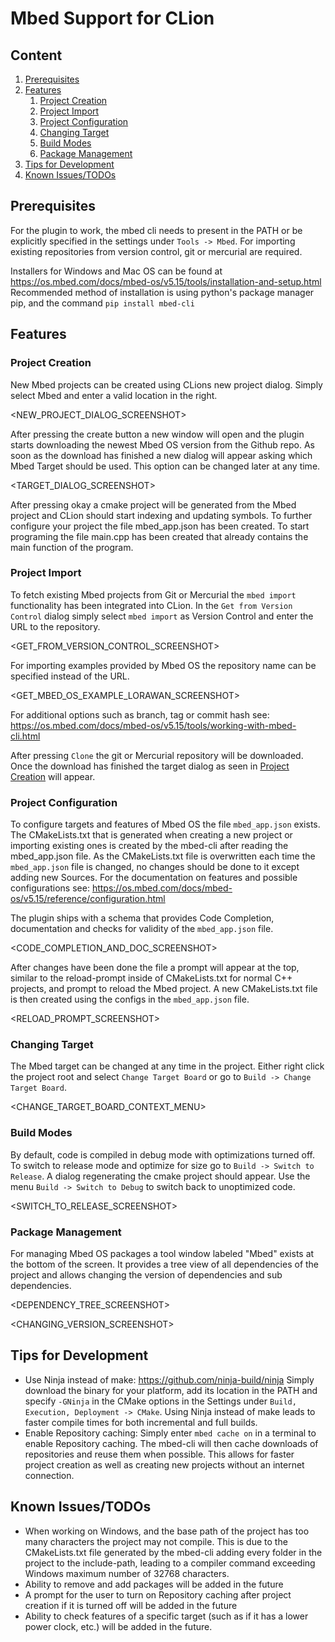 # Mbed Support for CLion

## Content
1. [Prerequisites](#prerequisites)
2. [Features](#features)
    1. [Project Creation](#project-creation)
    2. [Project Import](#project-import)
    3. [Project Configuration](#project-configuration)
    4. [Changing Target](#changing-target)
    5. [Build Modes](#build-modes)
    6. [Package Management](#package-management)
3. [Tips for Development](#tips-for-development)
4. [Known Issues/TODOs](#known-issuestodos)

## Prerequisites

For the plugin to work, the mbed cli needs to present in the PATH or be explicitly specified in the settings under 
`Tools -> Mbed`. For importing existing repositories from version control, git or mercurial are required.

Installers for Windows and Mac OS can be found at https://os.mbed.com/docs/mbed-os/v5.15/tools/installation-and-setup.html
Recommended method of installation is using python's package manager pip, and the command `pip install mbed-cli`

## Features
### Project Creation

New Mbed projects can be created using CLions new project dialog. Simply select Mbed and enter a valid location in the 
right.

<NEW_PROJECT_DIALOG_SCREENSHOT>

After pressing the create button a new window will open and the plugin starts downloading the newest Mbed OS version 
from the Github repo. As soon as the download has finished a new dialog will appear asking which Mbed Target should be 
used. This option can be changed later at any time. 

<TARGET_DIALOG_SCREENSHOT>

After pressing okay a cmake project will be generated from the Mbed project and CLion should start indexing and 
updating symbols. To further configure your project the file mbed_app.json has been created. To start programing
the file main.cpp has been created that already contains the main function of the program. 

### Project Import

To fetch existing Mbed projects from Git or Mercurial the `mbed import` functionality has been integrated into CLion.
In the `Get from Version Control` dialog simply select `mbed import` as Version Control and enter the URL to the 
repository. 

<GET_FROM_VERSION_CONTROL_SCREENSHOT>

For importing examples provided by Mbed OS the repository name can be specified instead of the URL.

<GET_MBED_OS_EXAMPLE_LORAWAN_SCREENSHOT>

For additional options such as branch, tag or commit hash see:
https://os.mbed.com/docs/mbed-os/v5.15/tools/working-with-mbed-cli.html

After pressing `Clone` the git or Mercurial repository will be downloaded. Once the download has finished the target 
dialog as seen in [Project Creation](#project-creation) will appear.

### Project Configuration

To configure targets and features of Mbed OS the file `mbed_app.json` exists. The CMakeLists.txt that is generated when
creating a new project or importing existing ones is created by the mbed-cli after reading the mbed_app.json file. As the 
CMakeLists.txt file is overwritten each time the `mbed_app.json` file is changed, no changes should be done to it except
adding new Sources. For the documentation on features and possible configurations see: 
https://os.mbed.com/docs/mbed-os/v5.15/reference/configuration.html

The plugin ships with a schema that provides Code Completion, documentation and checks for validity
of the `mbed_app.json` file.

<CODE_COMPLETION_AND_DOC_SCREENSHOT>

After changes have been done the file a prompt will appear at the top, similar to the reload-prompt inside of 
CMakeLists.txt for normal C++ projects, and prompt to reload the Mbed project. A new CMakeLists.txt file is then created 
using the configs in the `mbed_app.json` file.

<RELOAD_PROMPT_SCREENSHOT>

### Changing Target

The Mbed target can be changed at any time in the project. Either right click the project root and select 
`Change Target Board` or go to `Build -> Change Target Board`.

<CHANGE_TARGET_BOARD_CONTEXT_MENU>

### Build Modes

By default, code is compiled in debug mode with optimizations turned off. To switch to release mode and optimize
for size go to `Build -> Switch to Release`. A dialog regenerating the cmake project should appear. Use the menu
`Build -> Switch to Debug` to switch back to unoptimized code.

<SWITCH_TO_RELEASE_SCREENSHOT>

### Package Management

For managing Mbed OS packages a tool window labeled "Mbed" exists at the bottom of the screen. It provides a tree view
of all dependencies of the project and allows changing the version of dependencies and sub dependencies. 

<DEPENDENCY_TREE_SCREENSHOT>

<CHANGING_VERSION_SCREENSHOT>

## Tips for Development

* Use Ninja instead of make: https://github.com/ninja-build/ninja Simply download the binary for your platform,
 add its location in the PATH and specify `-GNinja` in the CMake options in the Settings under 
 `Build, Execution, Deployment -> CMake`. Using Ninja instead of make leads to faster compile times for both incremental
 and full builds.
* Enable Repository caching: Simply enter `mbed cache on` in a terminal to enable Repository caching. The mbed-cli will 
  then cache downloads of repositories and reuse them when possible. This allows for faster project creation as well as 
  creating new projects without an internet connection. 
  
## Known Issues/TODOs
* When working on Windows, and the base path of the project has too many characters the project may not compile.
  This is due to the CMakeLists.txt file generated by the mbed-cli adding every folder in the project to the include-path,
  leading to a compiler command exceeding Windows maximum number of 32768 characters. 
* Ability to remove and add packages will be added in the future
* A prompt for the user to turn on Repository caching after project creation if it is turned off will be added in the future
* Ability to check features of a specific target (such as if it has a lower power clock, etc.) will be added in the future. 